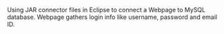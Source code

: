 Using JAR connector files in Eclipse to connect a Webpage to MySQL database. Webpage gathers login info like username, password and email ID.

